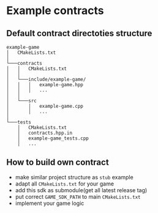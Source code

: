 # Example contracts

## Default contract directoties structure
```
example-game
│   CMakeLists.txt
│
└───contracts
│   │   CMakeLists.txt
│   │   
│   └───include/example-game/
│   │   │   example-game.hpp
│   │   │   ...
│   │
│   └───src
│       │   example-game.cpp
│       │   ...
│   
└───tests
    │   CMakeLists.txt
    │   contracts.hpp.in
    │   example-game_tests.cpp
    │   ...
```

## How to build own contract
 - make similar project structure as `stub` example
 - adapt all `CMakeLists.txt` for your game
 - add this sdk as submodule(get all latest release tag)
 - put correct `GAME_SDK_PATH` to main `CMakeLists.txt`
 - implement your game logic